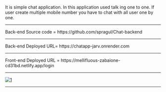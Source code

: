 It is simple chat application. In this application used talk ing one to one. If user create multiple mobile number you have to chat with all user one by one.
<hr>
Back-end Source code = https://github.com/spragul/Chat-backend
<hr>
Back-end Deployed URL= https://chatapp-jarv.onrender.com
<hr>
Front-end Deployed URL = https://mellifluous-zabaione-cd31bd.netlify.app/login
<hr>
<a href="https://ibb.co/YZpxv8z"><img src="https://i.ibb.co/9ts7R2F/1.jpg" alt="1" border="0"></a>
<hr>

